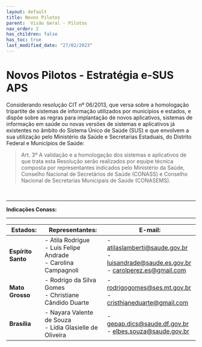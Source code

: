 ```yaml
---
layout: default
title: Novos Pilotos
parent:  Visão Geral - Pilotos
nav_order: 2
has_children: false
has_toc: true
last_modified_date: "27/02/2023"
---
```


# Novos Pilotos - Estratégia e-SUS APS


Considerando resolução CIT nº 06/2013, que versa sobre a homologação tripartite de sistemas de informação utilizados por municípios e estados, e dispõe sobre as regras para implantação de novos aplicativos, sistemas de informação em saúde ou novas versões de sistemas e aplicativos já existentes no âmbito do Sistema Único de Saúde (SUS) e que envolvem a sua utilização pelo Ministério da Saúde e Secretarias Estaduais, do Distrito Federal e Municípios de Saúde:

>Art. 3º A validação e a homologação dos sistemas e aplicativos de que trata esta Resolução serão realizados por equipe técnica composta por representantes indicados pelo Ministério da Saúde, Conselho Nacional de Secretários de Saúde (CONASS) e Conselho Nacional de Secretarias Municipais de Saúde (CONASEMS).

</br>

<hr>

**Indicações Conass:**

<hr>

| **Estados:**       	| **Representantes:**                                                	| **E-mail:**                                                                                 	|
|--------------------	|--------------------------------------------------------------------	|---------------------------------------------------------------------------------------------	|
| **Espírito Santo** 	| - Atila Rodrigue<br>- Luis Felipe Andrade<br>- Carolina Campagnoli 	| - atilaslamberti@saude.gov.br<br>- luisandrade@saude.es.gov.br<br>- carolperez.es@gmail.com 	|
| **Mato Grosso**    	| - Rodrigo da Silva Gomes<br>- Christiane Cândido Duarte            	| - rodrigogomes@ses.mt.gov.br<br>- cristhianeduarte@gmail.com                                	|
| **Brasília**       	| - Nayara Valente de Souza<br>- Lídia Glasielle de Oliveira         	| - gepap.dics@saude.df.gov.br<br>- elbes.souza@saude.gov.br                                  	|
